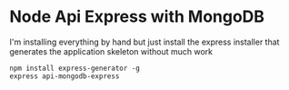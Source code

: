 # Node Api Express with MongoDB

I'm installing everything by hand but just install the express installer that generates the application skeleton without much work

```
npm install express-generator -g
express api-mongodb-express
```